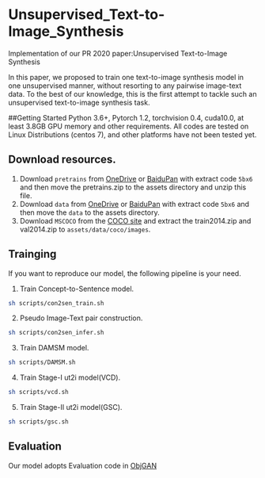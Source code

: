 # Unsupervised_Text-to-Image_Synthesis
 Implementation of our PR 2020 paper:Unsupervised Text-to-Image Synthesis 
 
In this paper, we proposed to train one text-to-image synthesis model in one unsupervised manner, without resorting to any pairwise image-text data. To the best of our knowledge, this is the first attempt to tackle such an unsupervised text-to-image synthesis task. 

##Getting Started
Python 3.6+, Pytorch 1.2, torchvision 0.4, cuda10.0, at least 3.8GB GPU memory and other requirements. All codes are tested on Linux Distributions (centos 7), and other platforms have not been tested yet.

## Download resources.
1. Download `pretrains` from [OneDrive]() or [BaiduPan](https://pan.baidu.com/s/1uNoecbTrZCYT8wP-KEcbTQ) with extract code `5bx6` and then move the pretrains.zip to the assets directory and unzip this file.
2. Download `data` from [OneDrive]() or [BaiduPan](https://pan.baidu.com/s/1uNoecbTrZCYT8wP-KEcbTQ) with extract code `5bx6` and then move the `data` to the assets directory.
3. Download `MSCOCO`  from the [COCO  site](https://cocodataset.org/) and extract the train2014.zip and  val2014.zip to `assets/data/coco/images`.

## Trainging
If you want to reproduce our model, the following pipeline is your need.
1. Train Concept-to-Sentence model.
```bash
sh scripts/con2sen_train.sh
```
2. Pseudo Image-Text pair construction.  
```bash
sh scripts/con2sen_infer.sh
```
3. Train DAMSM model.  
```bash
sh scripts/DAMSM.sh
```
4. Train Stage-I ut2i model(VCD).  
```bash
sh scripts/vcd.sh
```
5. Train Stage-II ut2i model(GSC).  
```bash
sh scripts/gsc.sh
```

## Evaluation
Our model adopts Evaluation code in [ObjGAN](https://github.com/jamesli1618/Obj-GAN) 



